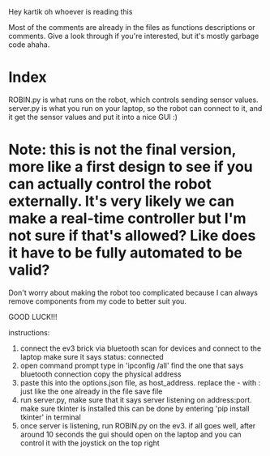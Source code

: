

Hey kartik oh whoever is reading this

Most of the comments are already in the files as functions descriptions or comments. Give a look through if you're interested, but it's mostly garbage code ahaha.

# Index
ROBIN.py is what runs on the robot, which controls sending sensor values.
server.py is what you run on your laptop, so the robot can connect to it, and it get the sensor values and put it into a nice GUI :)

# Note: this is not the final version, more like a first design to see if you can actually control the robot externally. It's very likely we can make a real-time controller but I'm not sure if that's allowed? Like does it have to be fully automated to be valid?

Don't worry about making the robot too complicated because I can always remove components from my code to better suit you.

GOOD LUCK!!!

instructions:
1. connect the ev3 brick via bluetooth
	scan for devices and connect to the laptop
	make sure it says status: connected
2. open command prompt
	type in 'ipconfig /all'
	find the one that says bluetooth connection
	copy the physical address
3. paste this into the options.json file, as host_address.
	replace the - with : just like the one already in the file
	save file
4. run server.py, make sure that it says server listening on address:port.
	make sure tkinter is installed
	this can be done by entering 'pip install tkinter' in terminal
5. once server is listening, run ROBIN.py on the ev3.
	if all goes well, after around 10 seconds the gui should open on the laptop and you can control it with the joystick on the top right